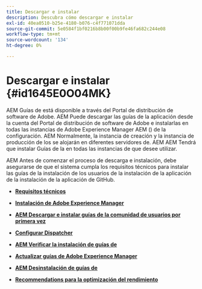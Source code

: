 ```yaml
---
title: Descargar e instalar
description: Descubra cómo descargar e instalar
exl-id: 40ea0510-b25e-4180-b076-c4f771071dda
source-git-commit: 5e0584f1bf0216b8b00f00b9fe46fa682c244e08
workflow-type: tm+mt
source-wordcount: '134'
ht-degree: 0%

---
```


# Descargar e instalar {#id1645E0O04MK}

AEM Guías de está disponible a través del Portal de distribución de software de Adobe. AEM Puede descargar las guías de la aplicación desde la cuenta del Portal de distribución de software de Adobe e instalarlas en todas las instancias de Adobe Experience Manager AEM \(\) de la configuración. AEM Normalmente, la instancia de creación y la instancia de producción de los se alojarán en diferentes servidores de. AEM AEM Tendrá que instalar Guías de la en todas las instancias de que desee utilizar.

AEM Antes de comenzar el proceso de descarga e instalación, debe asegurarse de que el sistema cumpla los requisitos técnicos para instalar las guías de la instalación de los usuarios de la instalación de la aplicación de la instalación de la aplicación de GitHub.

- **[Requisitos técnicos](download-install-technical-requirements.md)**

- **[Instalación de Adobe Experience Manager](download-install-aem.md)**

- **[AEM Descargar e instalar guías de la comunidad de usuarios por primera vez](download-install-aemg-first-time.md)**

- **[Configurar Dispatcher](download-install-configure-dispatcher.md)**

- **[AEM Verificar la instalación de guías de](download-install-verify-aemg-installation.md)**

- **[Actualizar guías de Adobe Experience Manager](upgrade-xml-documentation.md)**

- **[AEM Desinstalación de guías de](download-install-unistall-aemg.md)**

- **[Recommendations para la optimización del rendimiento](download-install-recommend-perf-optimiz.md)**
